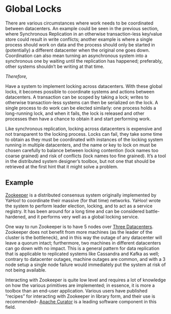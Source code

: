 Global Locks
===

There are various circumstances where work needs to be coordinated
between datacenters. An example could be seen in the previous section,
where Synchronous Replication in an otherwise transaction-less key/value
store could result in write conflicts; another example is where a single
process should work on data and the process should only be started in
(potentially) a different datacenter when the original one goes down.
Coordination can also mean turning an asynchronous system into a
synchronous one by waiting until the replication has happened;
preferably, other systems shouldn’t be writing at that time.

*Therefore,*

Have a system to implement locking across datacenters. With these global
locks, it becomes possible to coordinate systems and actions between
datacenters. A transaction can be scoped by taking a lock; writes to
otherwise transaction-less systems can then be serialized on the lock. A
single process to do work can be elected similarly: one process holds a
long-running lock, and when it fails, the lock is released and other
processes then have a chance to obtain it and start performing work.

Like synchronous replication, locking across datacenters is expensive
and not transparent to the locking process. Locks can fail, they take
some time to obtain as they must be coordinated with instances of the
locking system running in multiple datacenters, and the name or key to
lock on must be chosen carefully to balance between locking contention
(lock names too coarse grained) and risk of conflicts (lock names too
fine grained). It’s a tool in the distributed system designer’s toolbox,
but not one that should be retrieved at the first hint that it might
solve a problem.

Example
-------

[Zookeeper](https://zookeeper.apache.org/) is a distributed consensus system
originally implemented by YaHoo! to coordinate their massive (for that
time) networks. YaHoo! wrote the system to perform leader election,
locking, and to act as a service registry. It has been around for a long
time and can be considered battle-hardened, and it performs very well as
a global locking service.

One way to run Zookeeper is to have 5 nodes over [Three Datacenters](../Cloud-Native-DevOps/Three-Data-Centers.md).
Zookeeper does not benefit from more machines (as the leader of the
cluster is the bottleneck), and in this way the outage of any datacenter
will leave a quorum intact; furthermore, two machines in different
datacenters can go down with no impact. This is a general pattern for
data replication that is applicable to replicated systems like Cassandra
and Kafka as well; contrary to datacenter outages, machine outages are
common, and with a 3 node setup a single node failure would immediately
put the system at risk of not being available.

Interacting with Zookeeper is quite low level and requires a lot of
knowledge on how the various primitives are implemented; in essence, it
is more a toolbox than an end-user application. Various users have
published “recipes” for interacting with Zookeeper in library form, and
their use is recommended– [Apache Curator](https://curator.apache.org/) is a leading
software component in this field.


